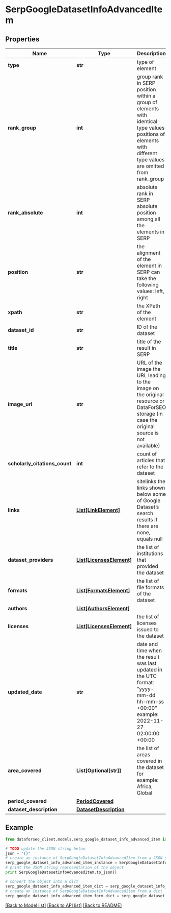 # SerpGoogleDatasetInfoAdvancedItem


## Properties

Name | Type | Description | Notes
------------ | ------------- | ------------- | -------------
**type** | **str** | type of element | [optional] 
**rank_group** | **int** | group rank in SERP position within a group of elements with identical type values positions of elements with different type values are omitted from rank_group | [optional] 
**rank_absolute** | **int** | absolute rank in SERP absolute position among all the elements in SERP | [optional] 
**position** | **str** | the alignment of the element in SERP can take the following values: left, right | [optional] 
**xpath** | **str** | the XPath of the element | [optional] 
**dataset_id** | **str** | ID of the dataset | [optional] 
**title** | **str** | title of the result in SERP | [optional] 
**image_url** | **str** | URL of the image the URL leading to the image on the original resource or DataForSEO storage (in case the original source is not available) | [optional] 
**scholarly_citations_count** | **int** | count of articles that refer to the dataset | [optional] 
**links** | [**List[LinkElement]**](LinkElement.md) | sitelinks the links shown below some of Google Dataset’s search results if there are none, equals null | [optional] 
**dataset_providers** | [**List[LicensesElement]**](LicensesElement.md) | the list of institutions that provided the dataset | [optional] 
**formats** | [**List[FormatsElement]**](FormatsElement.md) | the list of file formats of the dataset | [optional] 
**authors** | [**List[AuthorsElement]**](AuthorsElement.md) |  | [optional] 
**licenses** | [**List[LicensesElement]**](LicensesElement.md) | the list of licenses issued to the dataset | [optional] 
**updated_date** | **str** | date and time when the result was last updated in the UTC format: “yyyy-mm-dd hh-mm-ss +00:00” example: 2022-11-27 02:00:00 +00:00 | [optional] 
**area_covered** | **List[Optional[str]]** | the list of areas covered in the dataset for example: Africa, Global | [optional] 
**period_covered** | [**PeriodCovered**](PeriodCovered.md) |  | [optional] 
**dataset_description** | [**DatasetDescription**](DatasetDescription.md) |  | [optional] 

## Example

```python
from dataforseo_client.models.serp_google_dataset_info_advanced_item import SerpGoogleDatasetInfoAdvancedItem

# TODO update the JSON string below
json = "{}"
# create an instance of SerpGoogleDatasetInfoAdvancedItem from a JSON string
serp_google_dataset_info_advanced_item_instance = SerpGoogleDatasetInfoAdvancedItem.from_json(json)
# print the JSON string representation of the object
print SerpGoogleDatasetInfoAdvancedItem.to_json()

# convert the object into a dict
serp_google_dataset_info_advanced_item_dict = serp_google_dataset_info_advanced_item_instance.to_dict()
# create an instance of SerpGoogleDatasetInfoAdvancedItem from a dict
serp_google_dataset_info_advanced_item_form_dict = serp_google_dataset_info_advanced_item.from_dict(serp_google_dataset_info_advanced_item_dict)
```
[[Back to Model list]](../README.md#documentation-for-models) [[Back to API list]](../README.md#documentation-for-api-endpoints) [[Back to README]](../README.md)


